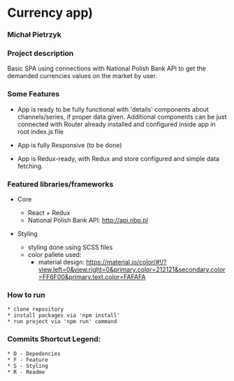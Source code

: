 # Currency app)

### Michał Pietrzyk

### Project description


Basic SPA using connections with National Polish Bank API to get the demanded currencies values on the market by user.

### Some Features

* App is ready to be fully functional with 'details' components about channels/series, if proper data given. Additional components can be just connected with Router already installed and configured inside app in root index.js file

* App is fully Responsive (to be done)

* App is Redux-ready, with Redux and store configured and simple data fetching.

### Featured libraries/frameworks

* Core

    * React + Redux
    * National Polish Bank API: http://api.nbp.pl


* Styling

    * styling done using SCSS files
    * color pallete used:
        * material design: https://material.io/color/#!/?view.left=0&view.right=0&primary.color=212121&secondary.color=FF6F00&primary.text.color=FAFAFA


### How to run

    * clone repository
    * install packages via 'npm install'
    * run project via 'npm run' command


### Commits Shortcut Legend:

    * D - Depedencies
    * F - Feature
    * S - Styling
    * R - Readme



